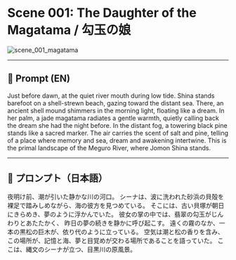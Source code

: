# Scene 001: The Daughter of the Magatama / 勾玉の娘

![scene_001_magatama](scene_001_magatama.png)

---

## 📜 Prompt (EN)

Just before dawn, at the quiet river mouth during low tide.
Shina stands barefoot on a shell-strewn beach, gazing toward the distant sea.
There, an ancient shell mound shimmers in the morning light, floating like a dream.
In her palm, a jade magatama radiates a gentle warmth,
quietly calling back the dream she had the night before.
In the distant fog, a towering black pine stands like a sacred marker.
The air carries the scent of salt and pine,
telling of a place where memory and sea, dream and awakening intertwine.
This is the primal landscape of the Meguro River, where Jomon Shina stands.

---

## 📜 プロンプト（日本語）

夜明け前、潮が引いた静かな川の河口。
シーナは、波に洗われた砂浜の貝殻を裸足で踏みしめながら、海の彼方を見つめている。
そこには、古い貝塚が朝日にきらめき、夢のように浮かんでいた。
彼女の掌の中では、翡翠の勾玉がじんわりとあたたかく、
昨日の夢の続きを静かに呼び起こす。
遠くの霧のなか、一本の黒松の巨木が、依り代のように立っている。
空気は潮と松の香りを含み、
この場所が、記憶と海、夢と目覚めが交わる場所であることを語っていた。
ここは、縄文のシーナが立つ、目黒川の原風景。
